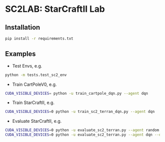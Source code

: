 # SC2LAB: StarCraftII Lab

## Installation
```bash
pip install -r requirements.txt
```
## Examples

- Test Envs, e.g.
```bash
python -m tests.test_sc2_env
```

- Train CartPoleV0, e.g.
```bash
CUDA_VISIBLE_DEVICES= python -u train_cartpole_dqn.py --agent dqn
```

- Train StarCraftII, e.g.
```bash
CUDA_VISIBLE_DEVICES=0 python -u train_sc2_terran_dqn.py --agent dqn
```

- Evaluate StarCraftII, e.g.
```bash
CUDA_VISIBLE_DEVICES=0 python -u evaluate_sc2_terran.py --agent random --difficulty '2'
CUDA_VISIBLE_DEVICES=0 python -u evaluate_sc2_terran.py --agent dqn --difficulty '2' --init_model_path checkpoints/REPLACED_WITH_YOUR_MODEL_NAME
```

